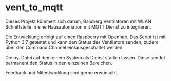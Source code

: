 # vent_to_mqtt

Dieses Projekt kümmert sich darum, Baluberg Ventilatoren mit WLAN Schnittstelle in eine Hausautomation mit MQTT Dienst zu integrieren.

Die Entwicklung erfolgt auf einen Raspberry mit Openhab.
Das Script ist mit Python 3.7 getestet und kann den Status des Ventilators senden, zudem über den Command Channel ein/ausgeschaltet werden.


Die py. Datei auf dem einem System als Dienst starten lassen.
Diese sendet permanent den Status in den einzelnen Bereichen.

Feedback und Mitentwicklung sind gerne erwünscht.
